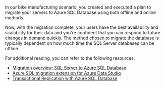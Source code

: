 In our bike manufacturing scenario, you created and executed a plan to migrate your servers to Azure SQL Database using both offline and online methods. 

Now, with the migration complete, your users have the best availability and scalability for their data and you're confident that you can respond to future changes in demand quickly. The method chosen to migrate the database is typically dependent on how much time the SQL Server databases can be offline.

For additional reading, you can refer to the following resources:

- [Migration overview: SQL Server to Azure SQL Database](/azure/azure-sql/migration-guides/database/sql-server-to-sql-database-overview)
- [Azure SQL migration extension for Azure Data Studio](/sql/azure-data-studio/extensions/azure-sql-migration-extension)
- [Transactional Replication with Azure SQL Database](/azure/sql-database/sql-database-managed-instance-transactional-replication)

